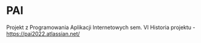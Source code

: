 # PAI
Projekt z Programowania Aplikacji Internetowych sem. VI
Historia projektu - https://pai2022.atlassian.net/
